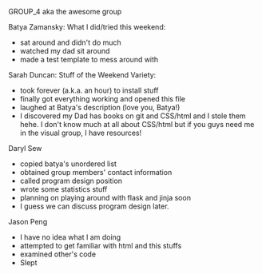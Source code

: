 GROUP_4
aka the awesome group
<p>
Batya Zamansky: What I did/tried this weekend:
<p>
<ul>
	<li>sat around and didn't do much</li>
	<li>watched my dad sit around </li>
	<li>made a test template to mess around with</li>
</ul>

<p>
Sarah Duncan:
Stuff of the Weekend Variety:
<ul>
	<li>took forever (a.k.a. an hour) to install stuff</li>
	<li>finally got everything working and opened this file</li>
	<li>laughed at Batya's description (love you, Batya!)</li>
	<li>I discovered my Dad has books on git and CSS/html and I stole them hehe. I don't know much at all about CSS/html but if you guys need me in the visual group, I have resources!</li>
</ul>

</p>

<p>
Daryl Sew
<ul>
	<li>copied batya's unordered list</li>
	<li>obtained group members' contact information</li>
	<li>called program design position</li>
	<li>wrote some statistics stuff</li>
	<li>planning on playing around with flask and jinja soon</li>
	<li>I guess we can discuss program design later.</li>
</ul>
	

<p>
Jason Peng
<ul>
	<li>I have no idea what I am doing</li>
	<li>attempted to get familiar with html and this stuffs</li>
	<li>examined other's code</li>
	<li>Slept</li>
</ul>
		